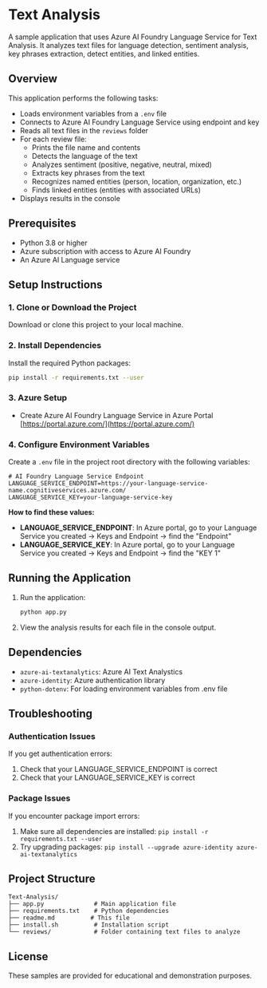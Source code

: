 # Text Analysis

A sample application that uses Azure AI Foundry Language Service for Text Analysis. It analyzes text files for language detection, sentiment analysis, key phrases extraction, detect entities, and linked entities.


## Overview

This application performs the following tasks:
- Loads environment variables from a `.env` file
- Connects to Azure AI Foundry Language Service using endpoint and key
- Reads all text files in the `reviews` folder
- For each review file:
  - Prints the file name and contents
  - Detects the language of the text
  - Analyzes sentiment (positive, negative, neutral, mixed)
  - Extracts key phrases from the text
  - Recognizes named entities (person, location, organization, etc.)
  - Finds linked entities (entities with associated URLs)
- Displays results in the console


## Prerequisites

- Python 3.8 or higher
- Azure subscription with access to Azure AI Foundry
- An Azure AI Language service

## Setup Instructions

### 1. Clone or Download the Project

Download or clone this project to your local machine.

### 2. Install Dependencies

Install the required Python packages:

```bash
pip install -r requirements.txt --user
```

### 3. Azure Setup 
- Create Azure AI Foundry Language Service in Azure Portal [https://portal.azure.com/](https://portal.azure.com/)


### 4. Configure Environment Variables

Create a `.env` file in the project root directory with the following variables:

```env
# AI Foundry Language Service Endpoint
LANGUAGE_SERVICE_ENDPOINT=https://your-language-service-name.cognitiveservices.azure.com/
LANGUAGE_SERVICE_KEY=your-language-service-key
```

**How to find these values:**

- **LANGUAGE_SERVICE_ENDPOINT**: In Azure portal, go to your Language Service you created → Keys and Endpoint → find the "Endpoint"
- **LANGUAGE_SERVICE_KEY**: In Azure portal, go to your Language Service you created → Keys and Endpoint → find the "KEY 1"

## Running the Application

1. Run the application:
   ```bash
   python app.py
   ```

2. View the analysis results for each file in the console output.


## Dependencies

- `azure-ai-textanalytics`: Azure AI Text Analystics
- `azure-identity`: Azure authentication library
- `python-dotenv`: For loading environment variables from .env file

## Troubleshooting

### Authentication Issues

If you get authentication errors:
1. Check that your LANGUAGE_SERVICE_ENDPOINT is correct
3. Check that your LANGUAGE_SERVICE_KEY is correct


### Package Issues

If you encounter package import errors:
1. Make sure all dependencies are installed: `pip install -r requirements.txt --user`
2. Try upgrading packages: `pip install --upgrade azure-identity azure-ai-textanalytics`

## Project Structure

```
Text-Analysis/
├── app.py              # Main application file
├── requirements.txt    # Python dependencies
├── readme.md          # This file
├── install.sh          # Installation script
└── reviews/            # Folder containing text files to analyze
```


## License

These samples are provided for educational and demonstration purposes.